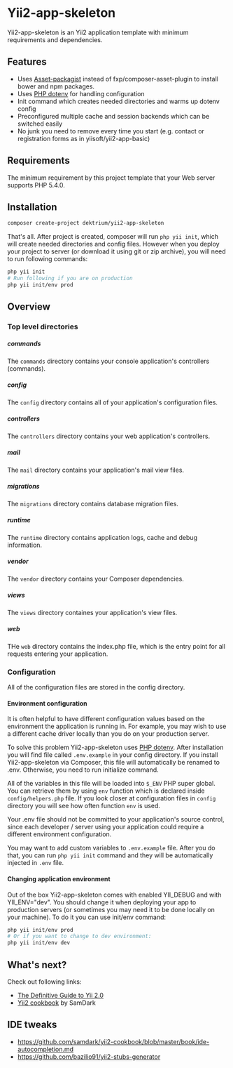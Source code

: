 # Yii2-app-skeleton

Yii2-app-skeleton is an Yii2 application template with minimum requirements and dependencies.

## Features

- Uses [Asset-packagist](https://asset-packagist.org/) instead of fxp/composer-asset-plugin to install bower and npm
 packages.
- Uses [PHP dotenv](https://github.com/vlucas/phpdotenv) for handling configuration
- Init command which creates needed directories and warms up dotenv config
- Preconfigured multiple cache and session backends which can be switched easily
- No junk you need to remove every time you start (e.g. contact or registration forms as in yiisoft/yii2-app-basic)

## Requirements

The minimum requirement by this project template that your Web server supports PHP 5.4.0.

## Installation

```bash
composer create-project dektrium/yii2-app-skeleton
```

That's all. After project is created, composer will run `php yii init`, which will create needed directories and config
files. However when you deploy your project to server (or download it using git or zip archive), you will need to run
following commands:

```bash
php yii init
# Run following if you are on production
php yii init/env prod
```

## Overview

### Top level directories

##### commands

The `commands` directory contains your console application's controllers (commands). 

##### config

The `config` directory contains all of your application's configuration files.

##### controllers

The `controllers` directory contains your web application's controllers.    

##### mail

The `mail` directory contains your application's mail view files.

##### migrations

The `migrations` directory contains database migration files.

##### runtime

The `runtime` directory contains application logs, cache and debug information.

##### vendor

The `vendor` directory contains your Composer dependencies.

##### views

The `views` directory containes your application's view files.

##### web

THe `web` directory contains the index.php file, which is the entry point for all requests entering your application.

### Configuration

All of the configuration files are stored in the config directory.

#### Environment configuration

It is often helpful to have different configuration values based on the environment the application is running in.
For example, you may wish to use a different cache driver locally than you do on your production server.

To solve this problem Yii2-app-skeleton uses [PHP dotenv](https://github.com/vlucas/phpdotenv). After installation
you will find file called `.env.example` in your config directory. If you install Yii2-app-skeleton via Composer,
this file will automatically be renamed to .env. Otherwise, you need to run initialize command.

All of the variables in this file will be loaded into `$_ENV` PHP super global. You can retrieve them by using `env`
function which is declared inside `config/helpers.php` file. If you look closer at configuration files in `config`
directory you will see how often function `env` is used.

Your .env file should not be committed to your application's source control, since each developer / server using your
application could require a different environment configuration.

You may want to add custom variables to `.env.example` file. After you do that, you can run `php yii init` command
and they will be automatically injected in `.env` file.

#### Changing application environment

Out of the box Yii2-app-skeleton comes with enabled YII_DEBUG and with YII_ENV="dev". You should change it when
deploying your app to production servers (or sometimes you may need it to be done locally on your machine). To do it
you can use init/env command:

```bash
php yii init/env prod
# Or if you want to change to dev environment:
php yii init/env dev
```

## What's next?

Check out following links:

- [The Definitive Guide to Yii 2.0](http://www.yiiframework.com/doc-2.0/guide-index.html)
- [Yii2 cookbook](https://github.com/samdark/yii2-cookbook) by SamDark

## IDE tweaks

- https://github.com/samdark/yii2-cookbook/blob/master/book/ide-autocompletion.md
- https://github.com/bazilio91/yii2-stubs-generator